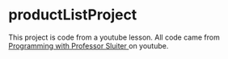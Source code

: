# productListProject
 
This project is code from a youtube lesson. All code came from <a href="https://www.youtube.com/channel/UCUSqKFDbRaaWQTaMN3r4Pbg">Programming with Professor Sluiter </a> on youtube.
